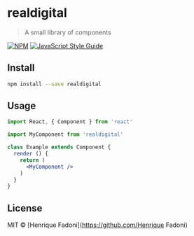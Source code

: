 # realdigital

> A small library of components

[![NPM](https://img.shields.io/npm/v/realdigital.svg)](https://www.npmjs.com/package/realdigital) [![JavaScript Style Guide](https://img.shields.io/badge/code_style-standard-brightgreen.svg)](https://standardjs.com)

## Install

```bash
npm install --save realdigital
```

## Usage

```jsx
import React, { Component } from 'react'

import MyComponent from 'realdigital'

class Example extends Component {
  render () {
    return (
      <MyComponent />
    )
  }
}
```

## License

MIT © [Henrique Fadoni](https://github.com/Henrique Fadoni)
